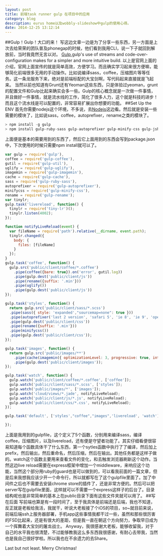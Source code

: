 ```yaml
---
layout: post
title: 前端task runner gulp 在项目中的应用
category: blog
description: eurus home以及wobbly-slideshow中gulp的使用心得。
date: 2014-12-25 13:12:14
---
```

##Gulp！Gulp！大口的来！
写这边文章一边是为了分享一些东西，另一方面是上次去给荣荣的团队普及phonegap的时候，他们看到我用CLI，说一下子就回到解放前，当时我竟然无言以对。
[Gulp](http://gulpjs.com/),gulp's use of streams and code-over-configuration makes for a simpler and more intuitive build.
以上是官网上面的介绍，官网上面宣传的就是简单高效，方便学习。而且确实学习起来很方便嘛，能够简化前端很多无用的手动操作。比如说编译sass，coffee，压缩图片等等任务。这一条龙服务下来，绝对是前端标配的大宝剑啊，写代码起来直接就是飞起来。
当然以前也知道有Grunt还有Yeoman这些东西，只是体验过yeoman，grunt的配置文件和Gulp比起来确实会多一些。Gulp的核心概念就是一次做一件事情，并且做好一件事情，就是流水线的工作，简化了很多人力，这个就是科技的进步！而且这个流水线是可以配置的，非常容易扩展出你想要的功能。
##Set Up the ENV
首先你需要nodejs这个环境，不多说，去[Nodejs](http://nodejs.org/)这边看。然后就是安装一些需要的模块了，比如说sass，coffee，autoprefixer，rename之类的模块了。

```javascript
> npm install -g gulp
> npm install gulp-ruby-sass gulp-autoprefixer gulp-minify-css gulp-jshint gulp-concat gulp-uglify gulp-imagemin gulp-clean gulp-notify gulp-rename gulp-livereload gulp-cache gulp-util tiny-lr -save-dev
```
上面便是基本的需要用到的东西了，然后它上面用到的东西会写到package.json中，下次使用的时候只需要npm install就可以了。

```javascript
var gulp = require('gulp'),
coffee = require('gulp-coffee'),
gutil = require('gulp-util'),
uglify = require('gulp-uglify'),
imagemin = require('gulp-imagemin'),
cache = require('gulp-cache'),
sass = require('gulp-ruby-sass'),
autoprefixer = require('gulp-autoprefixer'),
minifycss = require('gulp-minify-css'),
rename = require('gulp-rename');
var tinylr;
gulp.task('livereload', function() {
  tinylr = require('tiny-lr')();
  tinylr.listen(4002);
});

function notifyLiveReload(event) {
  var fileName = require('path').relative(__dirname, event.path);
  tinylr.changed({
    body: {
      files: [fileName]
    }
  });
}
gulp.task('coffee', function() {
  gulp.src('public/client/coffee/*.coffee')
    .pipe(coffee({bare: true}).on('error', gutil.log))
    .pipe(gulp.dest('public/client/js'))
    .pipe(rename({suffix: '.min'}))
    .pipe(uglify())
    .pipe(gulp.dest('public/client/js'))
});

gulp.task('styles', function() {
  return gulp.src('public/client/sass/*.scss')
  .pipe(sass({ style: 'expanded',"sourcemap=none": true }))
  .pipe(autoprefixer('last 2 version', 'safari 5', 'ie 8', 'ie 9', 'opera 12.1'))
  .pipe(gulp.dest('public/client/css'))
  .pipe(rename({suffix: '.min'}))
  .pipe(minifycss())
  .pipe(gulp.dest('public/client/css'));
});

gulp.task('images', function() {
  return gulp.src('public/images/**')
    .pipe(cache(imagemin({ optimizationLevel: 3, progressive: true, interlaced: true })))
    .pipe(gulp.dest('public/client/images'));
});

gulp.task('watch', function() {
  gulp.watch('public/client/coffee/*.coffee', ['coffee']);
  gulp.watch('public/client/sass/*.scss', ['styles']);
  gulp.watch('public/images/*', ['images']);
  gulp.watch('cloud/views/*.jade', notifyLiveReload);
  gulp.watch('public/client/js/*.js', notifyLiveReload);
  gulp.watch('public/client/css/*.css', notifyLiveReload);
});

gulp.task('default', ['styles',"coffee","images",'livereload', 'watch'], function() {

});
```
上面是我用到的gulpfile，这个定义了5个函数，分别用来编译sass，编译coffee，压缩图片，以及livereload，还有便是守望者功能了。其实仔细看便很容易知道每个函数具体干了什么东西，第一个sytles函数中执行了了编译，然后加上prefix，然后输出，然后重命名，然后压缩，然后在输出。其他任务都是这样子做的。watch这个函数主要用来查看文件的变化，和去触发浏览器刷新这个动作。当然这边live reload需要在express框架中增加一个middleware，来响应这个功能，当然这个部分用ruby的guard也是可以做到的，可以看我前面的一篇文章，但是后来我想我应该少开一个命令行，所以就都写在了这个gulpfile里面了。加了中间件之后也不需要去安装chrome store的插件了，还是非常方便的。然后可以把server写在gulpfile里面，这样就可以不需要一个express这样子的后台了。目录结构呢也是非常简单的基本上在public目录下面有这些文件夹就可以用了。
##写在后面
写前端也算是有一段时间了，至于我具体是前端还是后端，我也不知道，反正就是老板给我活，我就干，听说大老板接了个iOS的项目，so~就目前来说，前端后端ssh上服务器部署，手机app这些事情我都干过一些，虽然和那些很厉害的FSD比起来，还是有很大的差距，但是我一直在朝这个方向努力，争取早日成为一个挥舞着大宝剑的屠龙战士。
Anyway，我很感谢大老板，能够收留我，对于自己的水平我也很清楚，不过能够教我这么多东西我很感谢，有耐心去带我，当然也是我自己很好学啦。所以我也在不余遗力的去Share。

Last but not least. Merry Christmas!
